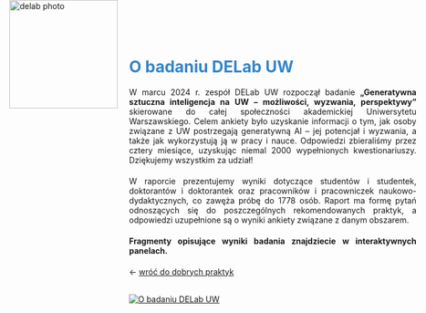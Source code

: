 <div style="position: absolute; top: 0; left: 1.3em; width: 190px; height: 190px; overflow: hidden;">
    <img src="/genai_site/assets/logo2.png" alt="delab photo" style="width: 100%; height: 100%; object-fit: contain; display: block;">
</div>

<h1 style="margin-top: 50px; color: #3485C8"> <b>O badaniu DELab UW </b></h1>

<div style="text-align: justify; margin-bottom: 20px;"> 
W marcu 2024 r. zespół DELab UW rozpoczął badanie <b>„Generatywna sztuczna inteligencja na UW – możliwości, wyzwania, perspektywy”</b> skierowane do całej społeczności akademickiej Uniwersytetu Warszawskiego. Celem ankiety było uzyskanie informacji o tym, jak osoby związane z UW postrzegają generatywną AI – jej potencjał i wyzwania, a także jak wykorzystują ją w pracy i nauce. Odpowiedzi zbieraliśmy przez cztery miesiące, uzyskując niemal 2000 wypełnionych kwestionariuszy. Dziękujemy wszystkim za udział!
</div>

<div style="text-align: justify; margin-bottom: 20px;"> 
W raporcie prezentujemy wyniki dotyczące studentów i studentek, doktorantów i doktorantek oraz pracowników i pracowniczek naukowo-dydaktycznych, co zawęża próbę do 1778 osób. Raport ma formę pytań odnoszących się do poszczególnych rekomendowanych praktyk, a odpowiedzi uzupełnione są o wyniki ankiety związane z danym obszarem.
</div>

<div style="text-align: justify; margin-bottom: 20px;"> 
<b>Fragmenty opisujące wyniki badania znajdziecie w interaktywnych panelach. </b>
</div>

← [wróć do dobrych praktyk](cel.md)
<br></br>
    
<div class='tableauPlaceholder' id='viz1728380813520' style='position: relative'><noscript><a href='#'><img alt='O badaniu DELab UW ' src='https:&#47;&#47;public.tableau.com&#47;static&#47;images&#47;Ob&#47;ObadaniuDELabUW&#47;ObadaniuDELabUW&#47;1_rss.png' style='border: none' /></a></noscript><object class='tableauViz'  style='display:none;'><param name='host_url' value='https%3A%2F%2Fpublic.tableau.com%2F' /> <param name='embed_code_version' value='3' /> <param name='site_root' value='' /><param name='name' value='ObadaniuDELabUW&#47;ObadaniuDELabUW' /><param name='tabs' value='no' /><param name='toolbar' value='yes' /><param name='static_image' value='https:&#47;&#47;public.tableau.com&#47;static&#47;images&#47;Ob&#47;ObadaniuDELabUW&#47;ObadaniuDELabUW&#47;1.png' /> <param name='animate_transition' value='yes' /><param name='display_static_image' value='yes' /><param name='display_spinner' value='yes' /><param name='display_overlay' value='yes' /><param name='display_count' value='yes' /><param name='language' value='en-GB' /></object></div>                <script type='text/javascript'>                    var divElement = document.getElementById('viz1728380813520');                    var vizElement = divElement.getElementsByTagName('object')[0];                    if ( divElement.offsetWidth > 800 ) { vizElement.style.width='700px';vizElement.style.height='827px';} else if ( divElement.offsetWidth > 500 ) { vizElement.style.width='700px';vizElement.style.height='827px';} else { vizElement.style.width='100%';vizElement.style.height='1277px';}                     var scriptElement = document.createElement('script');                    scriptElement.src = 'https://public.tableau.com/javascripts/api/viz_v1.js';                    vizElement.parentNode.insertBefore(scriptElement, vizElement);                </script>


